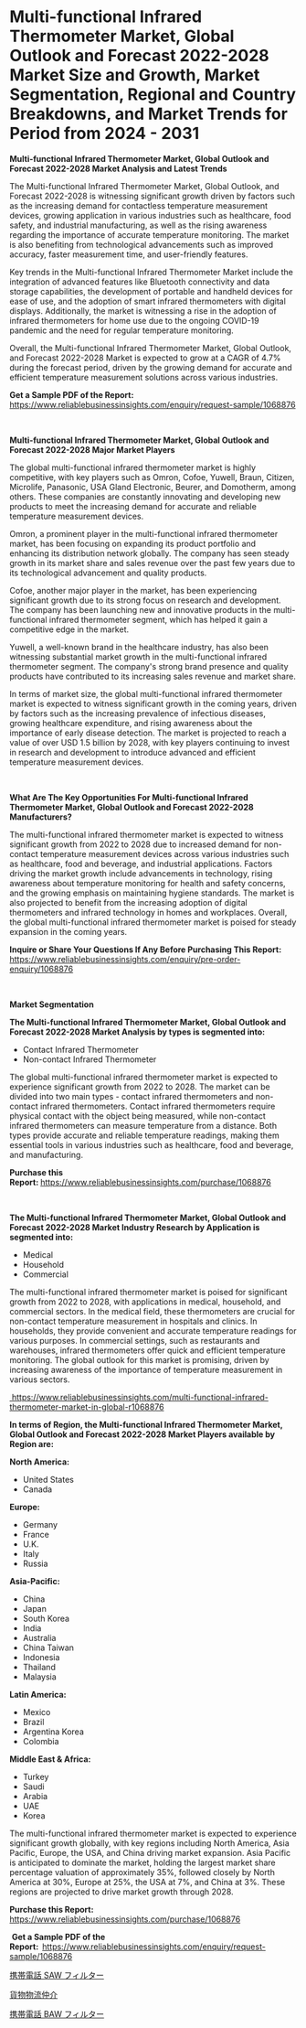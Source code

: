 <p><h1>Multi-functional Infrared Thermometer Market, Global Outlook and Forecast 2022-2028 Market Size and Growth, Market Segmentation, Regional and Country Breakdowns, and Market Trends for Period from 2024 -  2031</h1></p><p><strong>Multi-functional Infrared Thermometer Market, Global Outlook and Forecast 2022-2028 Market Analysis and Latest Trends</strong></p>
<p><p>The Multi-functional Infrared Thermometer Market, Global Outlook, and Forecast 2022-2028 is witnessing significant growth driven by factors such as the increasing demand for contactless temperature measurement devices, growing application in various industries such as healthcare, food safety, and industrial manufacturing, as well as the rising awareness regarding the importance of accurate temperature monitoring. The market is also benefiting from technological advancements such as improved accuracy, faster measurement time, and user-friendly features.</p><p>Key trends in the Multi-functional Infrared Thermometer Market include the integration of advanced features like Bluetooth connectivity and data storage capabilities, the development of portable and handheld devices for ease of use, and the adoption of smart infrared thermometers with digital displays. Additionally, the market is witnessing a rise in the adoption of infrared thermometers for home use due to the ongoing COVID-19 pandemic and the need for regular temperature monitoring.</p><p>Overall, the Multi-functional Infrared Thermometer Market, Global Outlook, and Forecast 2022-2028 Market is expected to grow at a CAGR of 4.7% during the forecast period, driven by the growing demand for accurate and efficient temperature measurement solutions across various industries.</p></p>
<p><strong>Get a Sample PDF of the Report:&nbsp;</strong> <a href="https://www.reliablebusinessinsights.com/enquiry/request-sample/1068876">https://www.reliablebusinessinsights.com/enquiry/request-sample/1068876</a></p>
<p>&nbsp;</p>
<p><strong>Multi-functional Infrared Thermometer Market, Global Outlook and Forecast 2022-2028 Major Market Players</strong></p>
<p><p>The global multi-functional infrared thermometer market is highly competitive, with key players such as Omron, Cofoe, Yuwell, Braun, Citizen, Microlife, Panasonic, USA Gland Electronic, Beurer, and Domotherm, among others. These companies are constantly innovating and developing new products to meet the increasing demand for accurate and reliable temperature measurement devices.</p><p>Omron, a prominent player in the multi-functional infrared thermometer market, has been focusing on expanding its product portfolio and enhancing its distribution network globally. The company has seen steady growth in its market share and sales revenue over the past few years due to its technological advancement and quality products.</p><p>Cofoe, another major player in the market, has been experiencing significant growth due to its strong focus on research and development. The company has been launching new and innovative products in the multi-functional infrared thermometer segment, which has helped it gain a competitive edge in the market.</p><p>Yuwell, a well-known brand in the healthcare industry, has also been witnessing substantial market growth in the multi-functional infrared thermometer segment. The company's strong brand presence and quality products have contributed to its increasing sales revenue and market share.</p><p>In terms of market size, the global multi-functional infrared thermometer market is expected to witness significant growth in the coming years, driven by factors such as the increasing prevalence of infectious diseases, growing healthcare expenditure, and rising awareness about the importance of early disease detection. The market is projected to reach a value of over USD 1.5 billion by 2028, with key players continuing to invest in research and development to introduce advanced and efficient temperature measurement devices.</p></p>
<p>&nbsp;</p>
<p><strong>What Are The Key Opportunities For Multi-functional Infrared Thermometer Market, Global Outlook and Forecast 2022-2028 Manufacturers?</strong></p>
<p><p>The multi-functional infrared thermometer market is expected to witness significant growth from 2022 to 2028 due to increased demand for non-contact temperature measurement devices across various industries such as healthcare, food and beverage, and industrial applications. Factors driving the market growth include advancements in technology, rising awareness about temperature monitoring for health and safety concerns, and the growing emphasis on maintaining hygiene standards. The market is also projected to benefit from the increasing adoption of digital thermometers and infrared technology in homes and workplaces. Overall, the global multi-functional infrared thermometer market is poised for steady expansion in the coming years.</p></p>
<p><strong>Inquire or Share Your Questions If Any Before Purchasing This Report:</strong> <a href="https://www.reliablebusinessinsights.com/enquiry/pre-order-enquiry/1068876">https://www.reliablebusinessinsights.com/enquiry/pre-order-enquiry/1068876</a></p>
<p>&nbsp;</p>
<p><strong>Market Segmentation</strong></p>
<p><strong>The Multi-functional Infrared Thermometer Market, Global Outlook and Forecast 2022-2028 Market Analysis by types is segmented into:</strong></p>
<p><ul><li>Contact Infrared Thermometer</li><li>Non-contact Infrared Thermometer</li></ul></p>
<p><p>The global multi-functional infrared thermometer market is expected to experience significant growth from 2022 to 2028. The market can be divided into two main types - contact infrared thermometers and non-contact infrared thermometers. Contact infrared thermometers require physical contact with the object being measured, while non-contact infrared thermometers can measure temperature from a distance. Both types provide accurate and reliable temperature readings, making them essential tools in various industries such as healthcare, food and beverage, and manufacturing.</p></p>
<p><strong>Purchase this Report:&nbsp;</strong><a href="https://www.reliablebusinessinsights.com/purchase/1068876">https://www.reliablebusinessinsights.com/purchase/1068876</a></p>
<p>&nbsp;</p>
<p><strong>The Multi-functional Infrared Thermometer Market, Global Outlook and Forecast 2022-2028 Market Industry Research by Application is segmented into:</strong></p>
<p><ul><li>Medical</li><li>Household</li><li>Commercial</li></ul></p>
<p><p>The multi-functional infrared thermometer market is poised for significant growth from 2022 to 2028, with applications in medical, household, and commercial sectors. In the medical field, these thermometers are crucial for non-contact temperature measurement in hospitals and clinics. In households, they provide convenient and accurate temperature readings for various purposes. In commercial settings, such as restaurants and warehouses, infrared thermometers offer quick and efficient temperature monitoring. The global outlook for this market is promising, driven by increasing awareness of the importance of temperature measurement in various sectors.</p></p>
<p><a href="https://www.reliablebusinessinsights.com/multi-functional-infrared-thermometer-market-in-global-r1068876">&nbsp;https://www.reliablebusinessinsights.com/multi-functional-infrared-thermometer-market-in-global-r1068876</a></p>
<p><strong>In terms of Region, the Multi-functional Infrared Thermometer Market, Global Outlook and Forecast 2022-2028 Market Players available by Region are:</strong></p>
<p>
    <p> <strong> North America: </strong>
        <ul>
            <li>United States</li>
            <li>Canada</li>
        </ul>
        </p> 
    <p> <strong> Europe: </strong>
        <ul>
            <li>Germany</li>
            <li>France</li>
            <li>U.K.</li>
            <li>Italy</li>
            <li>Russia</li>
        </ul>
        </p> 
    <p> <strong> Asia-Pacific: </strong>
        <ul>
            <li>China</li>
            <li>Japan</li>
            <li>South Korea</li>
            <li>India</li>
            <li>Australia</li>
            <li>China Taiwan</li>
            <li>Indonesia</li>
            <li>Thailand</li>
            <li>Malaysia</li>
        </ul>
        </p> 
    <p> <strong> Latin America: </strong>
        <ul>
            <li>Mexico</li>
            <li>Brazil</li>
            <li>Argentina Korea</li>
            <li>Colombia</li>
        </ul>
        </p> 
    <p> <strong> Middle East & Africa: </strong>
        <ul>
            <li>Turkey</li>
            <li>Saudi</li>
            <li>Arabia</li>
            <li>UAE</li>
            <li>Korea</li>
        </ul>
    </p>
    </p>
<p><p>The multi-functional infrared thermometer market is expected to experience significant growth globally, with key regions including North America, Asia Pacific, Europe, the USA, and China driving market expansion. Asia Pacific is anticipated to dominate the market, holding the largest market share percentage valuation of approximately 35%, followed closely by North America at 30%, Europe at 25%, the USA at 7%, and China at 3%. These regions are projected to drive market growth through 2028.</p></p>
<p><strong>Purchase this Report: </strong><a href="https://www.reliablebusinessinsights.com/purchase/1068876">https://www.reliablebusinessinsights.com/purchase/1068876</a></p>
<p>&nbsp;<strong>Get a Sample PDF of the Report:&nbsp;&nbsp;</strong><a href="https://www.reliablebusinessinsights.com/enquiry/request-sample/1068876">https://www.reliablebusinessinsights.com/enquiry/request-sample/1068876</a></p>
<p><strong></strong></p>
<p><p><a href="https://github.com/EthanMorar2011/Market-Research-Report-List-1/blob/main/465042992400.md">携帯電話 SAW フィルター</a></p><p><a href="https://github.com/LuzHills1972/Market-Research-Report-List-1/blob/main/536776685596.md">貨物物流仲介</a></p><p><a href="https://github.com/dzy793153605/Market-Research-Report-List-2/blob/main/149252892399.md">携帯電話 BAW フィルター</a></p></p>